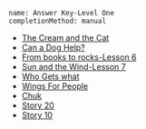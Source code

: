 ```ngMeta
name: Answer Key-Level One 
completionMethod: manual
```

* [The Cream and the Cat](https://drive.google.com/open?id=1Gd8-5l1e_oFsNOIHGK4dR4FmY0QbX9O1TTb67zroAsI)
* [Can a Dog Help?](https://drive.google.com/open?id=13fmxcugIvahVwnlpRwbh_EzjVWlxKr7VcX31afRafeE)
* [From books to rocks-Lesson 6](https://drive.google.com/open?id=1uwtOKQAuZHjyZUuYvBl9LS6ELilX9mtBH2UrmPe9nnQ)
* [Sun and the Wind-Lesson 7](https://drive.google.com/open?id=102q8j14QFxA_T2PRsy5jL_lfCX_J9DJHX_mWx_k8708)
* [Who Gets what](https://drive.google.com/open?id=1lAdc4_a7tbMr73MVptWpzcFP9lfRnPe76ptbMTTpEtQ)
* [Wings For People](https://drive.google.com/open?id=1U09zw4XzQWFNuhRiRSBeGV4ZOrkqSHh_dVZO-LDIhig)
* [Chuk](https://drive.google.com/open?id=1L3_GjweReLzvBHVBChGx_ZO7Anqhv3mml435c6-EP7o)
* [Story 20](https://drive.google.com/open?id=1KUmLEyInI7CCaZapzF6u3NCVMww2fhQj9L80SZ0lmTs)
* [Story 10](https://drive.google.com/open?id=1Ut1jicuZIKyaEykLahHSR2dylmi0TQBNxZ96gsD9uYg)

